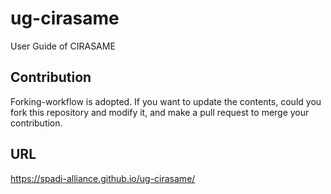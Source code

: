 # ug-cirasame

User Guide of CIRASAME

## Contribution

Forking-workflow is adopted. If you want to update the contents, could you fork this repository and modify it, and make a pull request to merge your contribution.

## URL

https://spadi-alliance.github.io/ug-cirasame/